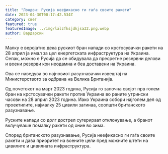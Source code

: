 ```yaml
---
title: "Лондон: Русија неефикасно ги гаѓа своите ракети"
date: 2023-04-30T00:17:42.534Z
category: свет
featured: true
featuredImage: ../img/lalzfksjdkjsa32.png.webp
author: Вардарски
---
```


Малку е веројатно дека рускиот бран напади со крстосувачки ракети на 28 април ја имал за цел енергетската инфраструктура на Украина. Сепак, можно е Русија да се обидувала да пресретне резервни делови и воени резерви кои неодамна и беа доставени на Украина.

Ова се наведува во најновиот разузнавачки извештај на Министерството за одбрана на Велика Британија.

Од почетокот на март 2023 година, Русија го започна својот прв голем бран на крстосувачки ракети против Украина во раните утрински часови на 28 април 2023 година. Иако Украина собори најголем дел од проектилите, најмалку 25 цивили загинаа, соопшти британското разузнавање.

Руските напади со долг дострел сугерираат отклонување, а бранот вклучуваше помалку ракети од оние во зима.

Според британското разузнавање, Русија неефикасно ги гаѓа своите ракети и дава приоритет на воените цели пред можните штети на цивилите и цивилната инфраструктура.
